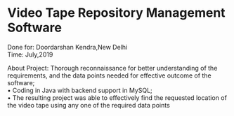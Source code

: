 # Video Tape Repository Management Software

Done for: Doordarshan Kendra,New Delhi  
Time: July,2019

About Project:
Thorough reconnaissance for better understanding of the
requirements, and the data points needed for effective outcome
of the software;  
• Coding in Java with backend support in MySQL;  
• The resulting project was able to effectively find the requested
location of the video tape using any one of the required data
points
